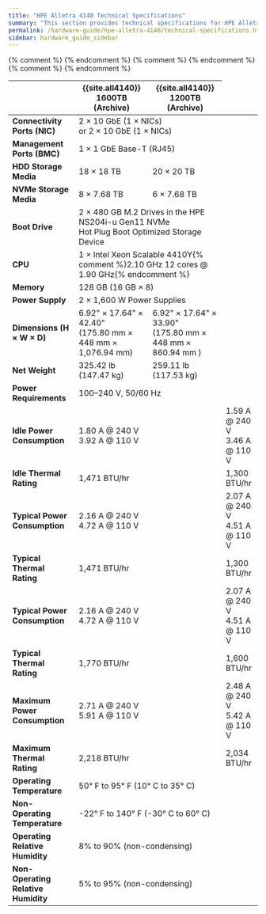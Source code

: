 ```yaml
---
title: "HPE Alletra 4140 Technical Specifications"
summary: "This section provides technical specifications for HPE Alletra 4140 node types."
permalink: /hardware-guide/hpe-alletra-4140/technical-specifications.html
sidebar: hardware_guide_sidebar
---
```


<table cellspacing="0" cellpadding="0" class="tech-specs">
  <thead>
    <tr>
      <th></th>
      <th><strong>{{site.all4140}} 1600TB (Archive)</strong></th>
      <th><strong>{{site.all4140}} 1200TB (Archive)</strong></th>
    </tr>
  </thead>
  <tbody>
    <tr>
      <td><strong>Connectivity Ports (NIC)</strong></td>
      <td colspan="2">
        2 &#215; 10 GbE (1 &#215; NICs)<br>
        or 2 &#215; 10 GbE (1 &#215; NICs)
      </td>
    </tr>
    <tr>
      <td><strong>Management Ports (BMC)</strong></td>
      <td colspan="2">1 &#215; 1 GbE Base-T (RJ45)</td>
    </tr>
    <tr>
      <td><strong>HDD Storage Media</strong></td>
      <td>18 &#215; 18 TB</td>
      <td>20 &#215; 20 TB</td>
    </tr>
    <tr>
      <td><strong>NVMe Storage Media</strong></td>
      <td>8 &#215; 7.68 TB</td>
      <td>6 &#215; 7.68 TB</td>      
    </tr>
    <tr>
      <td><strong>Boot Drive</strong></td>
      <td colspan="2">
        2 &#215; 480 GB M.2 Drives in the HPE NS204i-u Gen11 NVMe<br>
        Hot Plug Boot Optimized Storage Device
      </td>
    </tr>  
    <tr>
      <td><strong>CPU</strong></td>
      <td colspan="2">1 &#215; Intel Xeon Scalable 4410Y{% comment %}2.10 GHz 12 cores @ 1.90 GHz{% endcomment %}</td>
    </tr>
{% comment %}
    <tr>
      <td><strong>Memory</strong></td>
      <td colspan="4">128 GB (16 GB &#215; 8)</td>
    </tr>
    <tr>
      <td><strong>Power Supply</strong></td>
      <td colspan="4">2 &#215; 1,600 W Power Supplies</td>
    </tr>
{% endcomment %}
    <tr>
      <td><strong>Dimensions (H &#215; W &#215; D)</strong></td>
      <td>6.92" &#215; 17.64" &#215; 42.40"<br>(175.80 mm &#215; 448 mm &#215; 1,076.94 mm)</td>
      <td>6.92" &#215; 17.64" &#215; 33.90"<br>(175.80 mm &#215; 448 mm &#215; 860.94 mm )</td>
    </tr>
    <tr>
      <td><strong>Net Weight</strong></td>
      <td>325.42 lb (147.47 kg)</td>
      <td>259.11 lb (117.53 kg)</td>
    </tr>
    <tr>
      <td><strong>Power Requirements</strong></td>
      <td colspan="4">100&ndash;240 V, 50/60 Hz</td>
    </tr>
{% comment %}
    <tr>
      <td><strong>Idle Power Consumption</strong></td>
      <td colspan="2">1.80 A @ 240 V<br>3.92 A @ 110 V</td>
      <td>1.59 A @ 240 V<br>3.46 A @ 110 V</td>
    </tr>    
    <tr>
      <td><strong>Idle Thermal Rating</strong></td>
      <td colspan="2">1,471 BTU/hr</td>
      <td>1,300 BTU/hr</td>
    </tr>    
    <tr>
      <td><strong>Typical Power Consumption</strong></td>
      <td colspan="2">2.16 A @ 240 V<br>4.72 A @ 110 V</td>
      <td>2.07 A @ 240 V<br>4.51 A @ 110 V</td>
    </tr>
    <tr>
      <td><strong>Typical Thermal Rating</strong></td>
      <td colspan="2">1,471 BTU/hr</td>
      <td>1,300 BTU/hr</td>
    </tr>
    <tr>
      <td><div><strong>Typical Power Consumption</strong></div></td>
      <td colspan="2">2.16 A @ 240 V<br>4.72 A @ 110 V</td>
      <td>2.07 A @ 240 V<br>4.51 A @ 110 V</td>
    </tr>
    <tr>
      <td><strong>Typical Thermal Rating</strong></td>
      <td colspan="2">1,770 BTU/hr</td>
      <td>1,600 BTU/hr</td>
    </tr>
    <tr>
      <td><div><strong>Maximum Power Consumption</strong></div></td>
      <td colspan="2">2.71 A @ 240 V<br>5.91 A @ 110 V</td>
      <td>2.48 A @ 240 V<br>5.42 A @ 110 V</td>
    </tr>
    <tr>
      <td><strong>Maximum Thermal Rating</strong></td>
      <td colspan="2">2,218 BTU/hr</td>
      <td>2,034 BTU/hr</td>
    </tr>
{% endcomment %}
    <tr>
      <td><strong>Operating Temperature</strong></td>
      <td colspan="4">50&deg; F to 95&deg; F (10&deg; C to 35&deg; C)</td>
    </tr>
{% comment %}
    <tr>
      <td><strong>Non-Operating Temperature</strong></td>
      <td colspan="4">-22&deg; F to 140&deg; F (-30&deg; C to 60&deg; C)</td>
    </tr>
{% endcomment %}
    <tr>
      <td><div><strong>Operating Relative Humidity</strong></div></td>
      <td colspan="4">8% to 90% (non-condensing)</td>
    </tr>    
    <tr>
      <td><div><strong>Non-Operating Relative Humidity</strong></div></td>
      <td colspan="4">5% to 95% (non-condensing)</td>
    </tr>
  </tbody>
</table>
